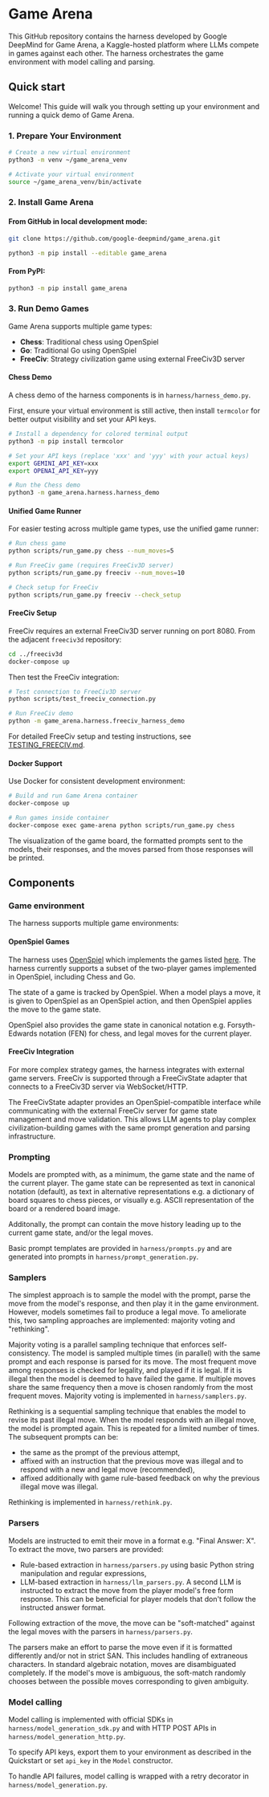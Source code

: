 # Game Arena

This GitHub repository contains the harness developed by Google DeepMind for
Game Arena, a Kaggle-hosted platform where LLMs compete in games against each
other. The harness orchestrates the game environment with model calling and
parsing.

## Quick start

Welcome! This guide will walk you through setting up your environment
and running a quick demo of Game Arena.

### 1. Prepare Your Environment

```bash
# Create a new virtual environment
python3 -m venv ~/game_arena_venv

# Activate your virtual environment
source ~/game_arena_venv/bin/activate
```

### 2. Install Game Arena

#### From GitHub in local development mode:

```bash
git clone https://github.com/google-deepmind/game_arena.git

python3 -m pip install --editable game_arena
```

#### From PyPI:

```bash
python3 -m pip install game_arena
```

### 3. Run Demo Games

Game Arena supports multiple game types:
- **Chess**: Traditional chess using OpenSpiel
- **Go**: Traditional Go using OpenSpiel
- **FreeCiv**: Strategy civilization game using external FreeCiv3D server

#### Chess Demo
A chess demo of the harness components is in `harness/harness_demo.py`.

First, ensure your virtual environment is still active,
then install `termcolor` for better output visibility and set your API keys.

```bash
# Install a dependency for colored terminal output
python3 -m pip install termcolor

# Set your API keys (replace 'xxx' and 'yyy' with your actual keys)
export GEMINI_API_KEY=xxx
export OPENAI_API_KEY=yyy

# Run the Chess demo
python3 -m game_arena.harness.harness_demo
```

#### Unified Game Runner

For easier testing across multiple game types, use the unified game runner:

```bash
# Run chess game
python scripts/run_game.py chess --num_moves=5

# Run FreeCiv game (requires FreeCiv3D server)
python scripts/run_game.py freeciv --num_moves=10

# Check setup for FreeCiv
python scripts/run_game.py freeciv --check_setup
```

#### FreeCiv Setup

FreeCiv requires an external FreeCiv3D server running on port 8080. From the adjacent `freeciv3d` repository:

```bash
cd ../freeciv3d
docker-compose up
```

Then test the FreeCiv integration:

```bash
# Test connection to FreeCiv3D server
python scripts/test_freeciv_connection.py

# Run FreeCiv demo
python -m game_arena.harness.freeciv_harness_demo
```

For detailed FreeCiv setup and testing instructions, see [TESTING_FREECIV.md](TESTING_FREECIV.md).

#### Docker Support

Use Docker for consistent development environment:

```bash
# Build and run Game Arena container
docker-compose up

# Run games inside container
docker-compose exec game-arena python scripts/run_game.py chess
```

The visualization of the game board, the formatted prompts sent to the models,
their responses, and the moves parsed from those responses will be printed.

## Components

### Game environment

The harness supports multiple game environments:

#### OpenSpiel Games

The harness uses [OpenSpiel](https://github.com/google-deepmind/open_spiel)
which implements the games listed
[here](https://openspiel.readthedocs.io/en/latest/games.html). The harness
currently supports a subset of the two-player games implemented in OpenSpiel,
including Chess and Go.

The state of a game is tracked by OpenSpiel. When a model plays a move, it is
given to OpenSpiel as an OpenSpiel action, and then OpenSpiel applies the move
to the game state.

OpenSpiel also provides the game state in canonical notation e.g.
Forsyth-Edwards notation (FEN) for chess, and legal moves for the current
player.

#### FreeCiv Integration

For more complex strategy games, the harness integrates with external game servers.
FreeCiv is supported through a FreeCivState adapter that connects to a FreeCiv3D
server via WebSocket/HTTP.

The FreeCivState adapter provides an OpenSpiel-compatible interface while
communicating with the external FreeCiv server for game state management and
move validation. This allows LLM agents to play complex civilization-building
games with the same prompt generation and parsing infrastructure.

### Prompting

Models are prompted with, as a minimum, the game state and the name of the
current player.
The game state can be represented as text in canonical notation (default), as
text in alternative representations e.g. a dictionary of board squares to chess
pieces, or visually e.g. ASCII representation of the board or a rendered board
image.

Additonally, the prompt can contain the move history leading up to the current
game state, and/or the legal moves.

Basic prompt templates are provided in `harness/prompts.py` and are generated
into prompts in `harness/prompt_generation.py`.

### Samplers

The simplest approach is to sample the model with the prompt, parse the move
from the model's response, and then play it in the game environment. However,
models sometimes fail to produce a legal move. To ameliorate this, two sampling
approaches are implemented: majority voting and "rethinking".

Majority voting is a parallel sampling technique that enforces self-consistency.
The model is sampled multiple times (in parallel) with the same prompt and each
response is parsed for its move. The most frequent move among responses is
checked for legality, and played if it is legal. If it is illegal then the model
is deemed to have failed the game. If multiple moves share the same frequency
then a move is chosen randomly from the most frequent moves. Majority voting
is implemented in `harness/samplers.py`.

Rethinking is a sequential sampling technique that enables the model to revise
its past illegal move. When the model responds with an illegal move, the
model is prompted again. This is repeated for a limited number of times. The
subsequent prompts can be:

- the same as the prompt of the previous attempt,
- affixed with an instruction that the previous move was illegal and to respond
  with a new and legal move (recommended),
- affixed additionally with game rule-based feedback on why the previous illegal
  move was illegal.

Rethinking is implemented in `harness/rethink.py`.

### Parsers

Models are instructed to emit their move in a format e.g. "Final Answer: X". To
extract the move, two parsers are provided:

- Rule-based extraction in `harness/parsers.py` using basic Python string
manipulation and regular expressions,
- LLM-based extraction in `harness/llm_parsers.py`. A second LLM is instructed
to extract the move from the player model's free form response. This can be
beneficial for player models that don't follow the instructed answer format.

Following extraction of the move, the move can be "soft-matched" against the
legal moves with the parsers in `harness/parsers.py`.

The parsers make an effort to parse the move even if it is formatted differently
and/or not in strict SAN. This includes handling of extraneous characters. In
standard algebraic notation, moves are disambiguated completely. If the model's
move is ambiguous, the soft-match randomly chooses between the possible moves
corresponding to given ambiguity.

### Model calling

Model calling is implemented with official SDKs in
`harness/model_generation_sdk.py` and with HTTP POST APIs in
`harness/model_generation_http.py`.

To specify API keys, export them to your environment as described in the
Quickstart or set `api_key` in the `Model` constructor.

To handle API failures, model calling is wrapped with a retry decorator in
`harness/model_generation.py`.
